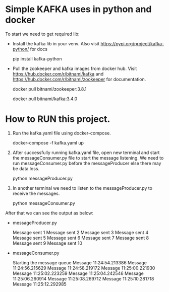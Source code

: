 # Simple KAFKA uses in python and docker

To start we need to get required lib:

- Install the kafka lib in your venv. Also visit https://pypi.org/project/kafka-python/ for docs

  pip install kafka-python

- Pull the zookeeper and kafka images from docker hub. Visit https://hub.docker.com/r/bitnami/kafka and https://hub.docker.com/r/bitnami/zookeeper for documentation.

  docker pull bitnami/zookeeper:3.8.1

  docker pull bitnami/kafka:3.4.0

# How to RUN this project.

1. Run the kafka.yaml file using docker-compose.

   docker-compose -f kafka.yaml up

2. After successfully running kafka.yaml file, open new terminal and start the messageConsumer.py file to start the message listening. We need to run messageConsumer.py before the messageProducer else there may be data loss.

   python messageProducer.py

3. In another terminal we need to listen to the messageProducer.py to receive the messages.

   python messageConsumer.py

After that we can see the output as below:

- messageProducer.py

  Message sent 1
  Message sent 2
  Message sent 3
  Message sent 4
  Message sent 5
  Message sent 6
  Message sent 7
  Message sent 8
  Message sent 9
  Message sent 10

- messageConsumer.py

  Starting the message queue
  Message 11:24:54.213386
  Message 11:24:56.215629
  Message 11:24:58.219172
  Message 11:25:00.221930
  Message 11:25:02.223259
  Message 11:25:04.242546
  Message 11:25:06.260914
  Message 11:25:08.269712
  Message 11:25:10.281718
  Message 11:25:12.292985
